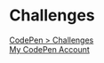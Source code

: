 # Challenges

[CodePen > Challenges](https://codepen.io/challenges)
\
[My CodePen Account](https://codepen.io/seydanurdemir)
